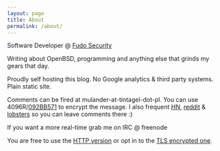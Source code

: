```yaml
---
layout: page
title: About
permalink: /about/
---
```

Software Developer @ [Fudo Security](https://fudosecurity.com)

Writing about OpenBSD, programming and anything else that grinds my gears
that day.

Proudly self hosting this blog. No Google analytics & third party systems.
Plain static site.

Comments can be fired at mulander-at-tintagel-dot-pl. You can use 4096R/[092BB571](http://pgp.mit.edu/pks/lookup?op=get&search=0xF4F777B8092BB571) to encrypt the message. I also frequent [HN](https://news.ycombinator.com), [reddit](https://reddit.com) & [lobsters](https://lobste.rs) so you can leave comments there :)

If you want a more real-time grab me on IRC @ freenode

You are free to use the [HTTP version](http://blog.tintagel.pl) or opt in to the [TLS encrypted one](https://blog.tintagel.pl).
